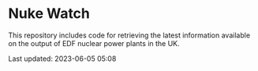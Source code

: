 # Nuke Watch

This repository includes code for retrieving the latest information available on the output of EDF nuclear power plants in the UK.

Last updated: 2023-06-05 05:08
